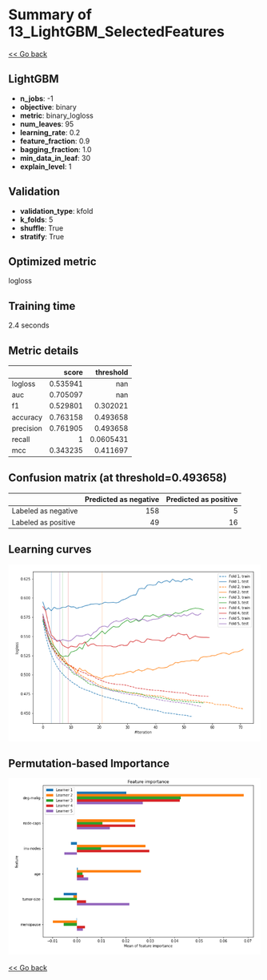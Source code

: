 # Summary of 13_LightGBM_SelectedFeatures

[<< Go back](../README.md)


## LightGBM
- **n_jobs**: -1
- **objective**: binary
- **metric**: binary_logloss
- **num_leaves**: 95
- **learning_rate**: 0.2
- **feature_fraction**: 0.9
- **bagging_fraction**: 1.0
- **min_data_in_leaf**: 30
- **explain_level**: 1

## Validation
 - **validation_type**: kfold
 - **k_folds**: 5
 - **shuffle**: True
 - **stratify**: True

## Optimized metric
logloss

## Training time

2.4 seconds

## Metric details
|           |    score |   threshold |
|:----------|---------:|------------:|
| logloss   | 0.535941 | nan         |
| auc       | 0.705097 | nan         |
| f1        | 0.529801 |   0.302021  |
| accuracy  | 0.763158 |   0.493658  |
| precision | 0.761905 |   0.493658  |
| recall    | 1        |   0.0605431 |
| mcc       | 0.343235 |   0.411697  |


## Confusion matrix (at threshold=0.493658)
|                     |   Predicted as negative |   Predicted as positive |
|:--------------------|------------------------:|------------------------:|
| Labeled as negative |                     158 |                       5 |
| Labeled as positive |                      49 |                      16 |

## Learning curves
![Learning curves](learning_curves.png)

## Permutation-based Importance
![Permutation-based Importance](permutation_importance.png)

[<< Go back](../README.md)

